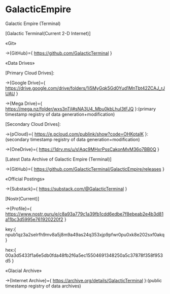 # GalacticEmpire
Galactic Empire (Terminal)

[Galactic Terminal(Current 2-D Internet)]


«Git»


→{GitHub}={ https://github.com/GalacticTerminal }


«Data Drives» 


[Primary Cloud Drives]:

→{Google Drive}={ https://drive.google.com/drive/folders/1i5MyGqk5Gd0Yud1MnTbt42ZCAJ_rJUAU }

→{Mega Drive}={ https://mega.nz/folder/wxs3nTjI#sNA3U4_Mbu0kbLhul3tFJQ }:(primary timestamp registry of data generation+modification)

[Secondary Cloud Drives]:

→{pCloud}={ https://e.pcloud.com/publink/show?code=OHKotalK }:(secondary timestamp registry of data generation+modification)

→{OneDrive}={ https://1drv.ms/u/s!Aqc9MHxrPssCakonMvM36o7BB0Q }

[Latest Data Archive of Galactic Empire (Terminal)]

→{GitHub}={ https://github.com/GalacticTerminal/GalacticEmpire/releases }


«Official Postings»

→{Substack}={ https://substack.com/@GalacticTerminal }

[Nostr(Current)]

→{Profile}={ https://www.nostr.guru/e/c8a93a779c1a39fb1cdd6edbe7f8ebeab2e4b3d81a11bc3d5995e761920220f2 }

key:{ npub1qz3a2selrfh9mv8a5j8m9a49as24q353xjp9pfwr0pu0xk8e202sxf0akq }

hex:{ 00a3d5433f1a6e5db0fda48fb2f6a5ec15504691348250a5c37878f358f953d5 }



«Glacial Archive»


→{Internet Archive}={ https://archive.org/details/GalacticTerminal }:(public timestamp registry of data archives)
